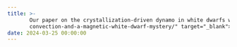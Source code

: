 ```yaml
---
title: >-
       Our paper on the crystallization-driven dynamo in white dwarfs was highlighted in <a href="https://aasnova.org/2024/03/25/crystallization 
       convection-and-a-magnetic-white-dwarf-mystery/" target="_blank"> AAS Nova <i class="fas fa-angle-double-right"></i></a>
date: 2024-03-25 00:00:00 
---
```

